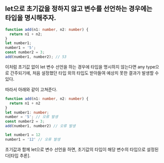 ## let으로 초기값을 정하지 않고 변수를 선언하는 경우에는 타입을 명시해주자.
~~~ts
function add(n1: number, n2: number) {
  return n1 + n2;
}
let number1;
number1 = '5';
const number2 = 3;
add(number1, number2); // 53
~~~
이처럼 초기값 없이 let 변수 선언을 하는 경우에 타입을 명시하지 않는다면 any type으로 간주되기에,
처음 설정했던 타입 외의 타입도 받아들여 예상치 못한 결과가 발생할 수 있다.

따라서 아래와 같이 고쳐준다.
~~~ts
function add(n1: number, n2: number) {
  return n1 + n2
}
let number1: number;
number = '5'; // 오류 발생
const number2 = 3;
add(number1, number2) // 오류 발생
~~~

~~~ts
let number1 = 12
number1 = '12' // 오류 발생
~~~
초기값과 함께 let으로 변수 선언을 하면, 초기값의 타입이 해당 변수의 타입으로 설정된다[타입 추론]. 
